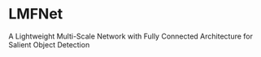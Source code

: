 # LMFNet
A Lightweight Multi-Scale Network with Fully Connected Architecture for Salient Object Detection
